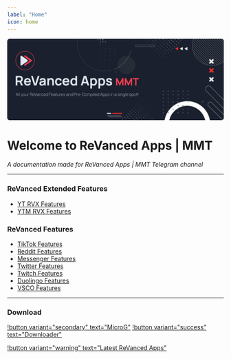 ```yaml
---
label: "Home"
icon: home
---
```

![](/assets/cover/home-cover.png)

# Welcome to ReVanced Apps | MMT

<i>A documentation made for ReVanced Apps | MMT Telegram channel</i>

---

### ReVanced Extended Features
- [YT RVX Features](RVX-Features/YT-RVX-features/YT-RVX-Features.md)
- [YTM RVX Features](RVX-Features/YTM-RVX-features/YTM-RVX-Features.md)

### ReVanced Features
- [TikTok Features](RV-Features/tiktok.md)
- [Reddit Features](RV-Features/reddit.md)
- [Messenger Features](RV-Features/messenger.md)
- [Twitter Features](RV-Features/twitter.md)
- [Twitch Features](RV-Features/twitch.md)
- [Duolingo Features](RV-Features/duolingo.md)
- [VSCO Features](RV-Features/vsco.md)

---

### Download

[!button variant="secondary" text="MicroG"](Download/microg.md) [!button variant="success" text="Downloader"](Download/External-Downloader.md)

[!button variant="warning" text="Latest ReVanced Apps"](Download/download.md)
